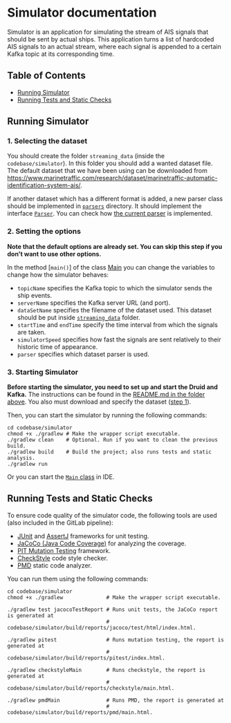 # Simulator documentation
Simulator is an application for simulating the stream of AIS signals that should be sent by actual ships. This application turns a list of hardcoded AIS signals to an actual stream, where each signal is appended to a certain Kafka topic at its corresponding time.

## Table of Contents
- [Running Simulator](#running-simulator)
- [Running Tests and Static Checks](#running-tests-and-static-checks)

## Running Simulator

### 1. Selecting the dataset

You should create the folder `streaming_data` (inside the `codebase/simulator`).
In this folder you should add a wanted dataset file. The default dataset that we have been using can be downloaded from https://www.marinetraffic.com/research/dataset/marinetraffic-automatic-identification-system-ais/.

If another dataset which has a different format is added, a new parser class should be implemented in [`parsers`](src/main/java/parsers) directory. It should implement the interface [`Parser`](src/main/java/parsers/Parser.java). You can check how [the current parser](src/main/java/parsers/DEBSParser.java) is implemented.

### 2. Setting the options

**Note that the default options are already set. You can skip this step if you don't want to use other options.**

In the method [`main()`] of the class [Main](src/main/java/simulator/Main.java) you can change the variables to change how the simulator behaves:
- `topicName` specifies the Kafka topic to which the simulator sends the ship events.
- `serverName` specifies the Kafka server URL (and port).
- `dataSetName` specifies the filename of the dataset used. This dataset should be put inside [`streaming_data`](streaming_data) folder.
- `startTime` and `endTime` specify the time interval from which the signals are taken.
- `simulatorSpeed` specifies how fast the signals are sent relatively to their historic time of appearance.
- `parser` specifies which dataset parser is used.

### 3. Starting Simulator

**Before starting the simulator, you need to set up and start the Druid and Kafka.** The instructions can be found in the [README.md in the folder above](../README.md). You also must download and specify the dataset ([step 1](#1-selecting-the-dataset)).

Then, you can start the simulator by running the following commands:
```shell
cd codebase/simulator
chmod +x ./gradlew # Make the wrapper script executable.
./gradlew clean    # Optional. Run if you want to clean the previous build.
./gradlew build    # Build the project; also runs tests and static analysis.
./gradlew run 
```

Or you can start the [`Main` class](src/main/java/simulator/Main.java) in IDE.

## Running Tests and Static Checks

To ensure code quality of the simulator code, the following tools are used (also included in the GitLab pipeline):
- [JUnit](https://junit.org/junit5/) and [AssertJ](https://assertj.github.io/doc/) frameworks for unit testing.
- [JaCoCo (Java Code Coverage)](https://www.eclemma.org/jacoco/) for analyzing the coverage. 
- [PIT Mutation Testing](https://pitest.org/) framework.
- [CheckStyle](https://checkstyle.sourceforge.io/) code style checker.
- [PMD](https://pmd.github.io/) static code analyzer.

You can run them using the following commands:
```shell
cd codebase/simulator
chmod +x ./gradlew              # Make the wrapper script executable.

./gradlew test jacocoTestReport # Runs unit tests, the JaCoCo report is generated at
                                # codebase/simulator/build/reports/jacoco/test/html/index.html.

./gradlew pitest                # Runs mutation testing, the report is generated at
                                # codebase/simulator/build/reports/pitest/index.html.

./gradlew checkstyleMain        # Runs checkstyle, the report is generated at 
                                # codebase/simulator/build/reports/checkstyle/main.html.
                         
./gradlew pmdMain               # Runs PMD, the report is generated at
                                # codebase/simulator/build/reports/pmd/main.html.
```
   

